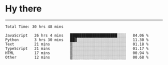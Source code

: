 # Hy there

---
<!--START_SECTION:waka-->

```text
Total Time: 30 hrs 48 mins

JavaScript   26 hrs 4 mins   █████████████████████░░░░   84.06 %
Python       3 hrs 30 mins   ██▓░░░░░░░░░░░░░░░░░░░░░░   11.30 %
Text         21 mins         ▒░░░░░░░░░░░░░░░░░░░░░░░░   01.18 %
TypeScript   21 mins         ▒░░░░░░░░░░░░░░░░░░░░░░░░   01.17 %
HTML         17 mins         ▒░░░░░░░░░░░░░░░░░░░░░░░░   00.94 %
Other        12 mins         ▒░░░░░░░░░░░░░░░░░░░░░░░░   00.68 %
```

<!--END_SECTION:waka-->
